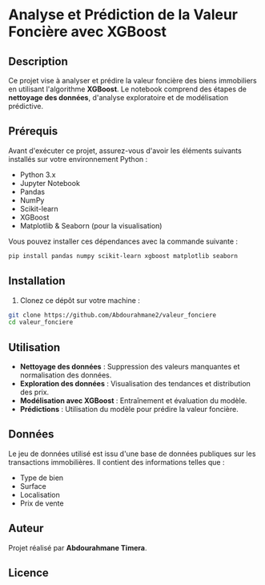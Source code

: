 # Analyse et Prédiction de la Valeur Foncière avec XGBoost

## Description
Ce projet vise à analyser et prédire la valeur foncière des biens immobiliers en utilisant l'algorithme **XGBoost**. Le notebook comprend des étapes de **nettoyage des données**, d'analyse exploratoire et de modélisation prédictive.

## Prérequis
Avant d'exécuter ce projet, assurez-vous d'avoir les éléments suivants installés sur votre environnement Python :

- Python 3.x
- Jupyter Notebook
- Pandas
- NumPy
- Scikit-learn
- XGBoost
- Matplotlib & Seaborn (pour la visualisation)

Vous pouvez installer ces dépendances avec la commande suivante :
```bash
pip install pandas numpy scikit-learn xgboost matplotlib seaborn
```

## Installation
1. Clonez ce dépôt sur votre machine :
```bash
git clone https://github.com/Abdourahmane2/valeur_fonciere
cd valeur_fonciere
```


## Utilisation
- **Nettoyage des données** : Suppression des valeurs manquantes et normalisation des données.
- **Exploration des données** : Visualisation des tendances et distribution des prix.
- **Modélisation avec XGBoost** : Entraînement et évaluation du modèle.
- **Prédictions** : Utilisation du modèle pour prédire la valeur foncière.

## Données
Le jeu de données utilisé est issu d'une base de données publiques sur les transactions immobilières. Il contient des informations telles que :
- Type de bien
- Surface
- Localisation
- Prix de vente

## Auteur
Projet réalisé par **Abdourahmane Timera**.

## Licence


